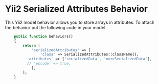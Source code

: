 Yii2 Serialized Attributes Behavior
===================================

This Yii2 model behavior allows you to store arrays in attributes.
To attach the behavior put the following code in your model:
```php
    public function behaviors()
   	{
   		return [
   			'serializedAttributes' => [
   				'class' => SerializedAttributes::className(),
          'attributes' => ['serializedData', 'moreSerializedData'],
          // 'encode' => true,
   			],
   		];
   	}
```
